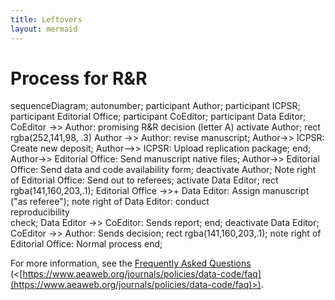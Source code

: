 ```yaml
---
title: Leftovers
layout: mermaid
---
```


Process for R&R
===============

<div class="mermaid">
sequenceDiagram;
    autonumber;
    participant Author;
    participant ICPSR;
    participant Editorial Office;
    participant CoEditor;
    participant Data Editor;
    CoEditor ->> Author: promising R&R decision (letter A)
    activate Author;
    rect rgba(252,141,98, .3)
      Author ->> Author: revise manuscript;
      Author->> ICPSR: Create new deposit;
      Author-->> ICPSR: Upload replication package;
    end;
    Author->> Editorial Office: Send manuscript native files;
    Author->> Editorial Office: Send data and code availability form;
    deactivate Author;
    Note right of Editorial Office: Send out to referees;
    activate Data Editor;
    rect rgba(141,160,203,.1);
      Editorial Office ->>+ Data Editor: Assign manuscript ("as referee");
      note right of Data Editor: conduct <br>reproducibility<br> check;
      Data Editor ->> CoEditor: Sends report;
    end;
    deactivate Data Editor;
    CoEditor ->> Author: Sends decision;
    rect rgba(141,160,203,.1);
       note right of Editorial Office: Normal process
    end;
</div>



For more information, see the [Frequently Asked
Questions](https://www.aeaweb.org/journals/policies/data-code/faq)
(<[https://www.aeaweb.org/journals/policies/data-code/faq](https://www.aeaweb.org/journals/policies/data-code/faq)>).